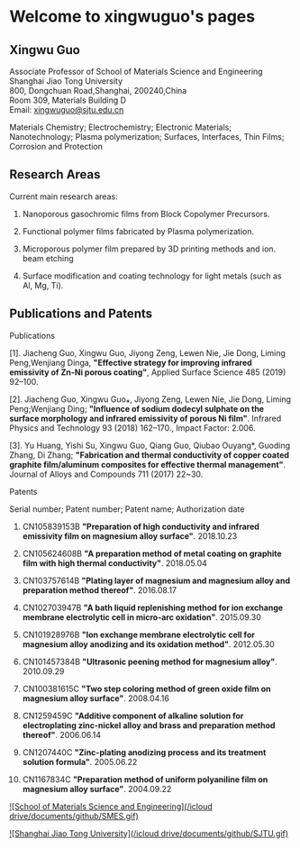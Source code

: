 # Welcome to xingwuguo's pages
## Xingwu Guo
Associate Professor of School of Materials Science and Engineering  
Shanghai Jiao Tong University  
800, Dongchuan Road,Shanghai, 200240,China  
Room 309, Materials Building D  
Email: xingwuguo@sjtu.edu.cn  

Materials Chemistry; Electrochemistry; Electronic Materials; Nanotechnology; Plasma polymerization; Surfaces, Interfaces, Thin Films; Corrosion and Protection



## Research Areas

Current main research areas: 

1) Nanoporous gasochromic films from Block Copolymer Precursors.

2) Functional polymer films fabricated by Plasma polymerization.

3) Microporous polymer film prepared by 3D printing methods and ion. beam etching

4) Surface modification and coating technology for light metals (such as Al, Mg, Ti).




## Publications and Patents

 Publications

[1]. Jiacheng Guo, Xingwu Guo, Jiyong Zeng, Lewen Nie, Jie Dong, Liming Peng,Wenjiang Dinga, **"Effective strategy for improving infrared emissivity of Zn-Ni porous coating"**, Applied Surface Science 485 (2019) 92–100.

[2]. Jiacheng Guo, Xingwu Guo⁎, Jiyong Zeng, Lewen Nie, Jie Dong, Liming Peng;Wenjiang Ding; **"Influence of sodium dodecyl sulphate on the surface morphology and infrared emissivity of porous Ni film"**. Infrared Physics and Technology 93 (2018) 162–170., Impact Factor: 2.006.

[3]. Yu Huang, Yishi Su, Xingwu Guo, Qiang Guo, Qiubao Ouyang*, Guoding Zhang, Di Zhang; **"Fabrication and thermal conductivity of copper coated graphite film/aluminum composites for effective thermal management"**. Journal of Alloys and Compounds 711 (2017) 22~30.



Patents

Serial number;	Patent number;	Patent name;	 Authorization date


1.	CN105839153B	**"Preparation of high conductivity and infrared emissivity film on magnesium alloy surface"**.	2018.10.23

2.	CN105624608B	**"A preparation method of metal coating on graphite film with high thermal conductivity"**.	2018.05.04

3.	CN103757614B	**"Plating layer of magnesium and magnesium alloy and preparation method thereof"**.	2016.08.17

4.	CN102703947B	**"A bath liquid replenishing method for ion exchange membrane electrolytic cell in micro-arc oxidation"**.	2015.09.30

5.	CN101928976B	**"Ion exchange membrane electrolytic cell for magnesium alloy anodizing and its oxidation method"**.	2012.05.30

6.	CN101457384B	**"Ultrasonic peening method for magnesium alloy"**.	2010.09.29

7.	CN100381615C	**"Two step coloring method of green oxide film on magnesium alloy surface"**.	2008.04.16

8.	CN1259459C	**"Additive component of alkaline solution for electroplating zinc-nickel alloy and brass and preparation method thereof"**.	2006.06.14

9.	CN1207440C	**"Zinc-plating anodizing process and its treatment solution formula"**.	2005.06.22

10.	CN1167834C	**"Preparation method of uniform polyaniline film on magnesium alloy surface"**.	2004.09.22





[![School of Materials Science and Engineering](/icloud drive/documents/github/SMES.gif)](https://smse.sjtu.edu.cn) 

[![Shanghai Jiao Tong University](/icloud drive/documents/github/SJTU.gif)](https://www.sjtu.edu.cn)
